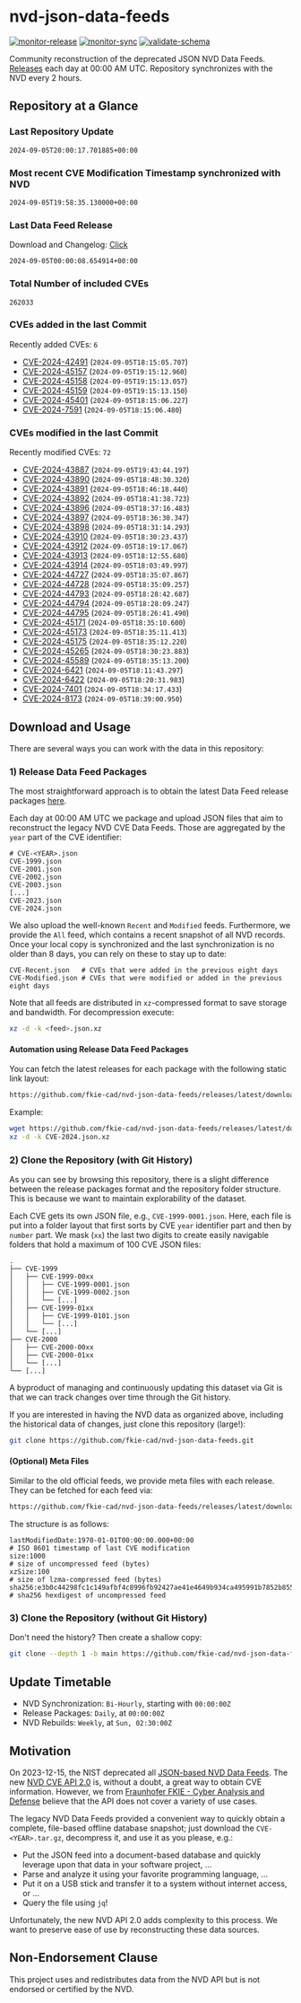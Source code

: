 # nvd-json-data-feeds

[![monitor-release](https://github.com/fkie-cad/nvd-json-data-feeds/actions/workflows/monitor_release.yml/badge.svg)](https://github.com/fkie-cad/nvd-json-data-feeds/actions/workflows/monitor_release.yml)
[![monitor-sync](https://github.com/fkie-cad/nvd-json-data-feeds/actions/workflows/monitor_sync.yml/badge.svg)](https://github.com/fkie-cad/nvd-json-data-feeds/actions/workflows/monitor_sync.yml)
[![validate-schema](https://github.com/fkie-cad/nvd-json-data-feeds/actions/workflows/validate_schema.yml/badge.svg)](https://github.com/fkie-cad/nvd-json-data-feeds/actions/workflows/validate_schema.yml)

Community reconstruction of the deprecated JSON NVD Data Feeds.
[Releases](https://github.com/fkie-cad/nvd-json-data-feeds/releases/latest) each day at 00:00 AM UTC.
Repository synchronizes with the NVD every 2 hours.

## Repository at a Glance

### Last Repository Update

```plain
2024-09-05T20:00:17.701885+00:00
```

### Most recent CVE Modification Timestamp synchronized with NVD

```plain
2024-09-05T19:58:35.130000+00:00
```

### Last Data Feed Release

Download and Changelog: [Click](https://github.com/fkie-cad/nvd-json-data-feeds/releases/latest)

```plain
2024-09-05T00:00:08.654914+00:00
```

### Total Number of included CVEs

```plain
262033
```

### CVEs added in the last Commit

Recently added CVEs: `6`

- [CVE-2024-42491](CVE-2024/CVE-2024-424xx/CVE-2024-42491.json) (`2024-09-05T18:15:05.707`)
- [CVE-2024-45157](CVE-2024/CVE-2024-451xx/CVE-2024-45157.json) (`2024-09-05T19:15:12.960`)
- [CVE-2024-45158](CVE-2024/CVE-2024-451xx/CVE-2024-45158.json) (`2024-09-05T19:15:13.057`)
- [CVE-2024-45159](CVE-2024/CVE-2024-451xx/CVE-2024-45159.json) (`2024-09-05T19:15:13.150`)
- [CVE-2024-45401](CVE-2024/CVE-2024-454xx/CVE-2024-45401.json) (`2024-09-05T18:15:06.227`)
- [CVE-2024-7591](CVE-2024/CVE-2024-75xx/CVE-2024-7591.json) (`2024-09-05T18:15:06.480`)


### CVEs modified in the last Commit

Recently modified CVEs: `72`

- [CVE-2024-43887](CVE-2024/CVE-2024-438xx/CVE-2024-43887.json) (`2024-09-05T19:43:44.197`)
- [CVE-2024-43890](CVE-2024/CVE-2024-438xx/CVE-2024-43890.json) (`2024-09-05T18:48:30.320`)
- [CVE-2024-43891](CVE-2024/CVE-2024-438xx/CVE-2024-43891.json) (`2024-09-05T18:46:18.440`)
- [CVE-2024-43892](CVE-2024/CVE-2024-438xx/CVE-2024-43892.json) (`2024-09-05T18:41:38.723`)
- [CVE-2024-43896](CVE-2024/CVE-2024-438xx/CVE-2024-43896.json) (`2024-09-05T18:37:16.483`)
- [CVE-2024-43897](CVE-2024/CVE-2024-438xx/CVE-2024-43897.json) (`2024-09-05T18:36:30.347`)
- [CVE-2024-43898](CVE-2024/CVE-2024-438xx/CVE-2024-43898.json) (`2024-09-05T18:31:14.293`)
- [CVE-2024-43910](CVE-2024/CVE-2024-439xx/CVE-2024-43910.json) (`2024-09-05T18:30:23.437`)
- [CVE-2024-43912](CVE-2024/CVE-2024-439xx/CVE-2024-43912.json) (`2024-09-05T18:19:17.067`)
- [CVE-2024-43913](CVE-2024/CVE-2024-439xx/CVE-2024-43913.json) (`2024-09-05T18:12:55.680`)
- [CVE-2024-43914](CVE-2024/CVE-2024-439xx/CVE-2024-43914.json) (`2024-09-05T18:03:49.997`)
- [CVE-2024-44727](CVE-2024/CVE-2024-447xx/CVE-2024-44727.json) (`2024-09-05T18:35:07.867`)
- [CVE-2024-44728](CVE-2024/CVE-2024-447xx/CVE-2024-44728.json) (`2024-09-05T18:35:09.257`)
- [CVE-2024-44793](CVE-2024/CVE-2024-447xx/CVE-2024-44793.json) (`2024-09-05T18:28:42.687`)
- [CVE-2024-44794](CVE-2024/CVE-2024-447xx/CVE-2024-44794.json) (`2024-09-05T18:28:09.247`)
- [CVE-2024-44795](CVE-2024/CVE-2024-447xx/CVE-2024-44795.json) (`2024-09-05T18:26:41.490`)
- [CVE-2024-45171](CVE-2024/CVE-2024-451xx/CVE-2024-45171.json) (`2024-09-05T18:35:10.600`)
- [CVE-2024-45173](CVE-2024/CVE-2024-451xx/CVE-2024-45173.json) (`2024-09-05T18:35:11.413`)
- [CVE-2024-45175](CVE-2024/CVE-2024-451xx/CVE-2024-45175.json) (`2024-09-05T18:35:12.220`)
- [CVE-2024-45265](CVE-2024/CVE-2024-452xx/CVE-2024-45265.json) (`2024-09-05T18:30:23.883`)
- [CVE-2024-45589](CVE-2024/CVE-2024-455xx/CVE-2024-45589.json) (`2024-09-05T18:35:13.200`)
- [CVE-2024-6421](CVE-2024/CVE-2024-64xx/CVE-2024-6421.json) (`2024-09-05T18:11:43.297`)
- [CVE-2024-6422](CVE-2024/CVE-2024-64xx/CVE-2024-6422.json) (`2024-09-05T18:20:31.983`)
- [CVE-2024-7401](CVE-2024/CVE-2024-74xx/CVE-2024-7401.json) (`2024-09-05T18:34:17.433`)
- [CVE-2024-8173](CVE-2024/CVE-2024-81xx/CVE-2024-8173.json) (`2024-09-05T18:39:00.950`)


## Download and Usage

There are several ways you can work with the data in this repository:

### 1) Release Data Feed Packages

The most straightforward approach is to obtain the latest Data Feed release packages [here](https://github.com/fkie-cad/nvd-json-data-feeds/releases/latest).

Each day at 00:00 AM UTC we package and upload JSON files that aim to reconstruct the legacy NVD CVE Data Feeds.
Those are aggregated by the `year` part of the CVE identifier:

```
# CVE-<YEAR>.json
CVE-1999.json
CVE-2001.json
CVE-2002.json
CVE-2003.json
[...]
CVE-2023.json
CVE-2024.json
```

We also upload the well-known `Recent` and `Modified` feeds.
Furthermore, we provide the `All` feed, which contains a recent snapshot of all NVD records.
Once your local copy is synchronized and the last synchronization is no older than 8 days, you can rely on these to stay up to date:

```plain
CVE-Recent.json   # CVEs that were added in the previous eight days
CVE-Modified.json # CVEs that were modified or added in the previous eight days
```

Note that all feeds are distributed in `xz`-compressed format to save storage and bandwidth.
For decompression execute:

```sh
xz -d -k <feed>.json.xz
```

#### Automation using Release Data Feed Packages

You can fetch the latest releases for each package with the following static link layout:

```sh
https://github.com/fkie-cad/nvd-json-data-feeds/releases/latest/download/CVE-<YEAR>.json.xz
```

Example:

```sh
wget https://github.com/fkie-cad/nvd-json-data-feeds/releases/latest/download/CVE-2024.json.xz
xz -d -k CVE-2024.json.xz
```

### 2) Clone the Repository (with Git History)

As you can see by browsing this repository, there is a slight difference between the release packages format and the repository folder structure.
This is because we want to maintain explorability of the dataset.

Each CVE gets its own JSON file, e.g., `CVE-1999-0001.json`.
Here, each file is put into a folder layout that first sorts by CVE `year` identifier part and then by `number` part.
We mask (`xx`) the last two digits to create easily navigable folders that hold a maximum of 100 CVE JSON files:

```plain
.
├── CVE-1999
│   ├── CVE-1999-00xx
│   │   ├── CVE-1999-0001.json
│   │   ├── CVE-1999-0002.json
│   │   └── [...]
│   ├── CVE-1999-01xx
│   │   ├── CVE-1999-0101.json
│   │   └── [...]
│   └── [...]
├── CVE-2000
│   ├── CVE-2000-00xx
│   ├── CVE-2000-01xx
│   └── [...]
└── [...]
```

A byproduct of managing and continuously updating this dataset via Git is that we can track changes over time through the Git history.

If you are interested in having the NVD data as organized above, including the historical data of changes, just clone this repository (large!):

```sh
git clone https://github.com/fkie-cad/nvd-json-data-feeds.git
```

#### (Optional) Meta Files

Similar to the old official feeds, we provide meta files with each release. They can be fetched for each feed via:

```sh
https://github.com/fkie-cad/nvd-json-data-feeds/releases/latest/download/CVE-<YEAR>.meta
```

The structure is as follows:

```plain
lastModifiedDate:1970-01-01T00:00:00.000+00:00                          # ISO 8601 timestamp of last CVE modification
size:1000                                                               # size of uncompressed feed (bytes)
xzSize:100                                                              # size of lzma-compressed feed (bytes)
sha256:e3b0c44298fc1c149afbf4c8996fb92427ae41e4649b934ca495991b7852b855 # sha256 hexdigest of uncompressed feed
```

### 3) Clone the Repository (without Git History)

Don't need the history? Then create a shallow copy:

```sh
git clone --depth 1 -b main https://github.com/fkie-cad/nvd-json-data-feeds.git
```


## Update Timetable

* NVD Synchronization: `Bi-Hourly`, starting with `00:00:00Z`
* Release Packages: `Daily`, at `00:00:00Z`
* NVD Rebuilds: `Weekly`, at `Sun, 02:30:00Z`


## Motivation

On 2023-12-15, the NIST deprecated all [JSON-based NVD Data Feeds](https://nvd.nist.gov/vuln/data-feeds#divRetirementBanner-1).
The new [NVD CVE API 2.0](https://nvd.nist.gov/developers/vulnerabilities) is, without a doubt, a great way to obtain CVE information.
However, we from [Fraunhofer FKIE - Cyber Analysis and Defense](https://www.fkie.fraunhofer.de/en/departments/cad.html) believe that the API does not cover a variety of use cases.

The legacy NVD Data Feeds provided a convenient way to quickly obtain a complete, file-based offline database snapshot; just download the `CVE-<YEAR>.tar.gz`, decompress it, and use it as you please, e.g.:

- Put the JSON feed into a document-based database and quickly leverage upon that data in your software project, ...
- Parse and analyze it using your favorite programming language, ...
- Put it on a USB stick and transfer it to a system without internet access, or ...
- Query the file using `jq`!

Unfortunately, the new NVD API 2.0 adds complexity to this process.
We want to preserve ease of use by reconstructing these data sources.

## Non-Endorsement Clause

This project uses and redistributes data from the NVD API but is not endorsed or certified by the NVD.